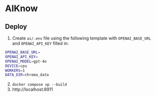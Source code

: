 # AIKnow

## Deploy

1. Create `ai/.env` file using the following template with `OPENAI_BASE_URL` and
`OPENAI_API_KEY` filled in:
```sh
OPENAI_BASE_URL=
OPENAI_API_KEY=
OPENAI_MODEL=gpt-4o
DEVICE=cpu
WORKERS=1
DATA_DIR=chroma_data
```
2. `docker compose up --build`
3. http://localhost:8911
